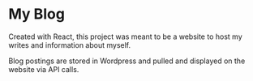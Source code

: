 # My Blog

Created with React, this project was meant to be a website to host my writes and information about myself.

Blog postings are stored in Wordpress and pulled and displayed on the website via API calls.
